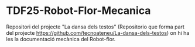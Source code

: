 # TDF25-Robot-Flor-Mecanica
Repositori del projecte "La dansa dels testos" (Repositorio que forma part del projecte https://github.com/tecnoateneu/La-dansa-dels-testos) on hi ha les la documentació mecànica del Robot-flor.
